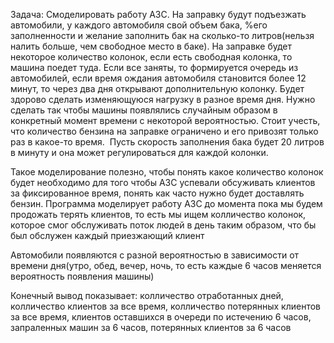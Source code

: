 Задача:
Смоделировать работу АЗС. На заправку будут подъезжать автомобили, у каждого автомобиля свой объем бака, %его заполненности и желание заполнить бак на сколько-то литров(нельзя налить больше, чем свободное место в баке). 
На заправке будет некоторое количество колонок, если есть свободная колонка, то машина поедет туда.
Если все заняты, то формируется очередь из автомобилей, если время ождания автомобиля становится более 12 минут, то через два дня открывают дополнительную колонку.
Будет здорово сделать изменяющуюся нагрузку в разное время дня. Нужно сделать так чтобы машины появлялись случайным образом в конкретный момент времени с некоторой вероятностью. 
Стоит учесть, что количество бензина на заправке ограничено и его привозят только раз в какое-то время.  Пусть скорость заполнения бака будет 20 литров в минуту и она может регулироваться для каждой колонки.

Такое моделирование полезно, чтобы понять какое количество колонок будет необходимо для того чтобы АЗС успевали обсуживать клиентов за фиксированное время, понять как часто нужно будет доставлять бензин.
Программа моделирует работу АЗС до момента пока мы будем продожать терять клиентов, то есть мы ищем колличество колонок, которое смог обслуживать поток людей в день таким образом, что бы был обслужен каждый приезжающий клиент


Автомобили появляются с разной вероятностью в зависимости от времени дня(утро, обед, вечер, ночь, то есть каждые 6 часов меняется вероятность появления машины)



Конечный вывод показывает: колличество отработанных дней, колличество клиентов за все время, колличество потерянных клиентов за все время, клиентов оставшихся в очереди по истечению 6 часов, запраленных машин за 6 часов, потерянных клиентов за 6 часов
